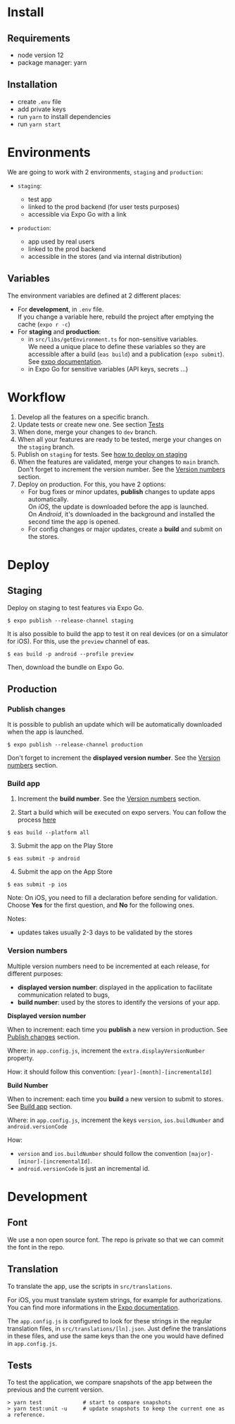 # Install

## Requirements

- node version 12
- package manager: yarn

## Installation

- create `.env` file
- add private keys
- run `yarn` to install dependencies
- run `yarn start`

# Environments

We are going to work with 2 environments, `staging` and `production`:

- `staging`:
  - test app
  - linked to the prod backend (for user tests purposes)
  - accessible via Expo Go with a link

- `production`:
  - app used by real users
  - linked to the prod backend
  - accessible in the stores (and via internal distribution)


## Variables

The environment variables are defined at 2 different places:
- For **development**, in `.env` file.  
  If you change a variable here, rebuild the project after emptying the cache (`expo r -c`)
- For **staging** and **production**:
  - in `src/libs/getEnvironment.ts` for non-sensitive variables.  
    We need a unique place to define these variables so they are accessible after a build (`eas build`) and a publication (`expo submit`).  
    See [expo documentation](https://docs.expo.dev/build-reference/variables/#can-i-share-environment-variables-defined-in).
  - in Expo Go for sensitive variables (API keys, secrets ...)


# Workflow

1. Develop all the features on a specific branch.
2. Update tests or create new one. See section [Tests](#tests)
3. When done, merge your changes to `dev` branch.
4. When all your features are ready to be tested, merge your changes on the `staging` branch.
5. Publish on `staging` for tests. See [how to deploy on staging](#staging)
6. When the features are validated, merge your changes to `main` branch. 
    Don't forget to increment the version number. See the [Version numbers](#version-numbers) section.
7. Deploy on production. For this, you have 2 options:
    - For bug fixes or minor updates, **publish** changes to update apps automatically.  
      On *iOS*, the update is downloaded before the app is launched.  
      On *Android*, it's downloaded in the background and installed the second time the app is opened.
    - For config changes or major updates, create a **build** and submit on the stores.


# Deploy
## Staging

Deploy on staging to test features via Expo Go.

```
$ expo publish --release-channel staging
```

It is also possible to build the app to test it on real devices (or on a simulator for iOS). For this, use the `preview` channel of eas.

```
$ eas build -p android --profile preview
```

Then, download the bundle on Expo Go.

## Production

### Publish changes

It is possible to publish an update which will be automatically downloaded when the app is launched.

```
$ expo publish --release-channel production
```

Don't forget to increment the **displayed version number**. See the [Version numbers](#version-numbers) section.

### Build app

1. Increment the **build number**. See the [Version numbers](#version-numbers) section.

2. Start a build which will be executed on expo servers. You can follow the process [here](https://expo.dev/accounts/refugies-info/projects/refugies-info-app/builds)
  ```
  $ eas build --platform all
  ```

3. Submit the app on the Play Store
  ```
  $ eas submit -p android
  ```

4. Submit the app on the App Store
  ```
  $ eas submit -p ios
  ```
  Note: On iOS, you need to fill a declaration before sending for validation. Choose **Yes** for the first question, and **No** for the following ones.



Notes:
- updates takes usually 2-3 days to be validated by the stores

### Version numbers

Multiple version numbers need to be incremented at each release, for different purposes:
- **displayed version number**: displayed in the application to facilitate communication related to bugs,
- **build number**: used by the stores to identify the versions of your app.

**Displayed version number**

When to increment: each time you **publish** a new version in production. See [Publish changes](#publish-changes) section.

Where: in `app.config.js`, increment the `extra.displayVersionNumber` property.

How: it should follow this convention: `[year]-[month]-[incrementalId]`

**Build Number**

When to increment: each time you **build** a new version to submit to stores. See [Build app](#build-app) section.

Where: in `app.config.js`, increment the keys `version`, `ios.buildNumber` and `android.versionCode`

How:
- `version` and `ios.buildNumber` should follow the convention `[major]-[minor]-[incrementalId]`.
- `android.versionCode` is just an incremental id.


# Development

## Font

We use a non open source font. The repo is private so that we can commit the font in the repo.

## Translation

To translate the app, use the scripts in `src/translations`.

For iOS, you must translate system strings, for example for authorizations.
You can find more informations in the [Expo documentation](https://docs.expo.dev/distribution/app-stores/?redirected#localizing-your-ios-app).

The `app.config.js` is configured to look for these strings in the regular translation files, in `src/translations/[ln].json`. 
Just define the translations in these files, and use the same keys than the one you would have defined in `app.config.js`.

## Tests

To test the application, we compare snapshots of the app between the previous and the current version.  

```
> yarn test             # start to compare snapshots
> yarn test:unit -u     # update snapshots to keep the current one as a reference.
```